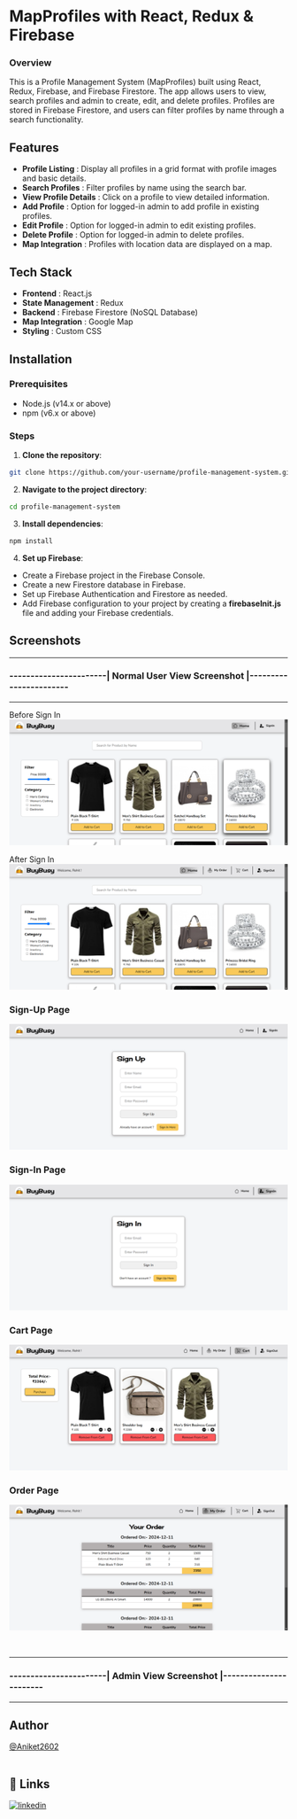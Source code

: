 # MapProfiles with React, Redux & Firebase

### Overview

This is a Profile Management System (MapProfiles) built using React, Redux, Firebase, and Firebase Firestore. The app allows users to view, search profiles and admin to create, edit, and delete profiles. Profiles are stored in Firebase Firestore, and users can filter profiles by name through a search functionality.

## Features

- **Profile Listing** : Display all profiles in a grid format with profile images and basic details.
- **Search Profiles** : Filter profiles by name using the search bar.
- **View Profile Details** : Click on a profile to view detailed information.
- **Add Profile** : Option for logged-in admin to add profile in existing profiles.
- **Edit Profile** : Option for logged-in admin to edit existing profiles.
- **Delete Profile** : Option for logged-in admin to delete profiles.
- **Map Integration** : Profiles with location data are displayed on a map.

## Tech Stack

- **Frontend** : React.js
- **State Management** : Redux
- **Backend** : Firebase Firestore (NoSQL Database)
- **Map Integration** : Google Map
- **Styling** : Custom CSS

## Installation

### Prerequisites

- Node.js (v14.x or above)
- npm (v6.x or above)

### Steps

1. **Clone the repository**:

```bash
git clone https://github.com/your-username/profile-management-system.git
```

2. **Navigate to the project directory**:

```bash
cd profile-management-system
```

3. **Install dependencies**:

```bash
npm install
```

4. **Set up Firebase**:

- Create a Firebase project in the Firebase Console.
- Create a new Firestore database in Firebase.
- Set up Firebase Authentication and Firestore as needed.
- Add Firebase configuration to your project by creating a **firebaseInit.js** file and adding your Firebase credentials.

## Screenshots

<hr />

### -----------------------| Normal User View Screenshot |-----------------------

<hr />

Before Sign In
![Home Page Screenshot](https://github.com/Aniket2602/Buy-Busy-2/blob/master/screenshots/Home%20Page%201.png?raw=true)

After Sign In
![Home Page Screenshot](https://github.com/Aniket2602/Buy-Busy-2/blob/master/screenshots/Home%20Page%202.png?raw=true)

### Sign-Up Page

![SignUp Page Screenshot](https://github.com/Aniket2602/Buy-Busy-2/blob/master/screenshots/SignUp%20Page.png?raw=true)

### Sign-In Page

![SignIn Page Screenshot](https://github.com/Aniket2602/Buy-Busy-2/blob/master/screenshots/SignIn%20Page.png?raw=true)

### Cart Page

![Cart Page Screenshot](https://github.com/Aniket2602/Buy-Busy-2/blob/master/screenshots/Cart%20Page.png?raw=true)

### Order Page

![Order Page Screenshot](https://github.com/Aniket2602/Buy-Busy-2/blob/master/screenshots/Order%20Page.png?raw=true)

<br>
<hr />

### -----------------------| Admin View Screenshot |-----------------------

<hr />

## Author

[@Aniket2602](https://github.com/Aniket2602)
<br>
<br>

## 🔗 Links

[![linkedin](https://img.shields.io/badge/linkedin-0A66C2?style=for-the-badge&logo=linkedin&logoColor=white)](https://www.linkedin.com/in/aniket-sangale/)
